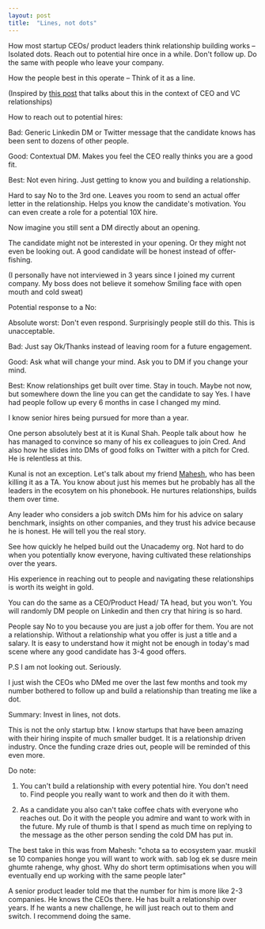 ```yaml
---
layout: post
title:  "Lines, not dots"
---
```


How most startup CEOs/ product leaders think relationship building works – Isolated dots. Reach out to potential hire once in a while. Don't follow up. Do the same with people who leave your company.

How the people best in this operate – Think of it as a line.

(Inspired by [this post](https://bothsidesofthetable.com/invest-in-lines-not-dots-611f36491d73) that talks about this in the context of CEO and VC relationships)

How to reach out to potential hires:

Bad: Generic Linkedin DM or Twitter message that the candidate knows has been sent to dozens of other people.

Good: Contextual DM. Makes you feel the CEO really thinks you are a good fit.

Best: Not even hiring. Just getting to know you and building a relationship.

Hard to say No to the 3rd one. Leaves you room to send an actual offer letter in the relationship. Helps you know the candidate's motivation. You can even create a role for a potential 10X hire.

Now imagine you still sent a DM directly about an opening.

The candidate might not be interested in your opening. Or they might not even be looking out. A good candidate will be honest instead of offer-fishing.

(I personally have not interviewed in 3 years since I joined my current company. My boss does not believe it somehow Smiling face with open mouth and cold sweat)

Potential response to a No:

Absolute worst: Don't even respond. Surprisingly people still do this. This is unacceptable.

Bad: Just say Ok/Thanks instead of leaving room for a future engagement.

Good: Ask what will change your mind. Ask you to DM if you change your mind.

Best: Know relationships get built over time. Stay in touch. Maybe not now, but somewhere down the line you can get the candidate to say Yes. I have had people follow up every 6 months in case I changed my mind.

I know senior hires being pursued for more than a year.

One person absolutely best at it is Kunal Shah. People talk about how  he has managed to convince so many of his ex colleagues to join Cred. And also how he slides into DMs of good folks on Twitter with a pitch for Cred. He is relentless at this.

Kunal is not an exception. Let's talk about my friend [Mahesh](https://www.linkedin.com/in/sutharmahesh/), who has been killing it as a TA. You know about just his memes but he probably has all the leaders in the ecosytem on his phonebook. He nurtures relationships, builds them over time.

Any leader who considers a job switch DMs him for his advice on salary benchmark, insights on other companies, and they trust his advice because he is honest. He will tell you the real story.

See how quickly he helped build out the Unacademy org. Not hard to do when you potentially know everyone, having cultivated these relationships over the years.

His experience in reaching out to people and navigating these relationships is worth its weight in gold.

You can do the same as a CEO/Product Head/ TA head, but you won't. You will randomly DM people on Linkedin and then cry that hiring is so hard.

People say No to you because you are just a job offer for them. You are not a relationship. Without a relationship what you offer is just a title and a salary. It is easy to understand how it might not be enough in today's mad scene where any good candidate has 3-4 good offers.

P.S I am not looking out. Seriously.

I just wish the CEOs who DMed me over the last few months and took my number bothered to follow up and build a relationship than treating me like a dot.

Summary: Invest in lines, not dots.

This is not the only startup btw. I know startups that have been amazing with their hiring inspite of much smaller budget. It is a relationship driven industry. Once the funding craze dries out, people will be reminded of this even more.

Do note:

1. You can't build a relationship with every potential hire. You don't need to. Find people you really want to work and then do it with them.

2. As a candidate you also can't take coffee chats with everyone who reaches out. Do it with the people you admire and want to work with in the future. My rule of thumb is that I spend as much time on replying to the message as the other person sending the cold DM has put in.

The best take in this was from Mahesh: "chota sa to ecosystem yaar. muskil se 10 companies honge you will want to work with. sab log ek se dusre mein ghumte rahenge, why ghost. Why do short term optimisations when you will eventually end up working with the same people later"

A senior product leader told me that the number for him is more like 2-3 companies. He knows the CEOs there. He has built a relationship over years. If he wants a new challenge, he will just reach out to them and switch. I recommend doing the same.
